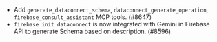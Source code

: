 - Add `generate_dataconnect_schema`, `dataconnect_generate_operation`, `firebase_consult_assistant` MCP tools. (#8647)
- `firebase init dataconnect` is now integrated with Gemini in Firebase API to generate Schema based on description. (#8596)
